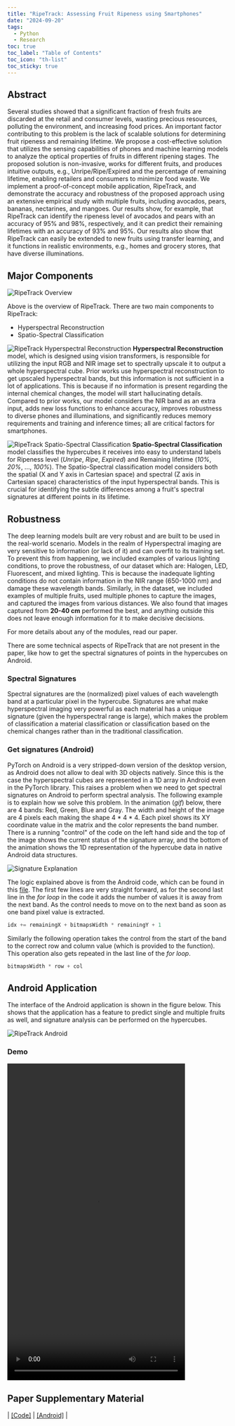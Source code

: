 ```yaml
---
title: "RipeTrack: Assessing Fruit Ripeness using Smartphones"
date: "2024-09-20"
tags:
  - Python
  - Research
toc: true
toc_label: "Table of Contents"
toc_icon: "th-list"
toc_sticky: true
---
```


## Abstract
Several studies showed that a significant fraction of fresh fruits are discarded at the retail and consumer levels, wasting precious resources, polluting the environment, and increasing food prices. An important factor contributing to this problem is the lack of scalable solutions for determining fruit ripeness and remaining lifetime. We propose a cost-effective solution that utilizes the sensing capabilities of phones and machine learning models to analyze the optical properties of fruits in different ripening stages. The proposed solution is non-invasive, works for different fruits, and produces intuitive outputs, e.g., Unripe/Ripe/Expired and the percentage of remaining lifetime, enabling retailers and consumers to minimize food waste. We implement a proof-of-concept mobile application, RipeTrack, and demonstrate the accuracy and robustness of the proposed approach using an extensive empirical study with multiple fruits, including avocados, pears, bananas, nectarines, and mangoes. Our results show, for example, that RipeTrack can identify the ripeness level of avocados and pears with an accuracy of 95% and 98%, respectively, and it can predict their remaining lifetimes with an accuracy of 93% and 95%. Our results also show that RipeTrack can easily be extended to new fruits using transfer learning, and it functions in realistic environments, e.g., homes and grocery stores, that have diverse illuminations.

## Major Components
![RipeTrack Overview](/assets/images/ProjectAssets/RipeTrack/ripetrackOverview.png)

Above is the overview of RipeTrack. There are two main components to RipeTrack:
- Hyperspectral Reconstruction
- Spatio-Spectral Classification

![RipeTrack Hyperspectral Reconstruction](/assets/images/ProjectAssets/RipeTrack/reconstructionArchitecture.png)
**Hyperspectral Reconstruction** model, which is designed using vision transformers, is responsible for utilizing the input RGB and NIR image set to spectrally upscale it to output a whole hyperspectral cube. Prior works use hyperspectral reconstruction to get upscaled hyperspectral bands, but this information is not sufficient in a lot of applications. This is because if no information is present regarding the internal chemical changes, the model will start hallucinating details. Compared to prior works, our model considers the NIR band as an extra input, adds new loss functions to enhance accuracy, improves robustness to diverse phones and illuminations, and significantly reduces memory requirements and training and inference times; all are critical factors for smartphones.

![RipeTrack Spatio-Spectral Classification](/assets/images/ProjectAssets/RipeTrack/classifierArchitecture.png)
**Spatio-Spectral Classification** model classifies the hypercubes it receives into easy to understand labels for Ripeness level (*Unripe*, *Ripe*, *Expired*) and Remaining lifetime (*10%*, *20%*, ..., *100%*). The Spatio-Spectral classification model considers both the spatial (X and Y axis in Cartesian space) and spectral (Z axis in Cartesian space) characteristics of the input hyperspectral bands. This is crucial for identifying the subtle differences among a fruit's spectral signatures at different points in its lifetime.

## Robustness
The deep learning models built are very robust and are built to be used in the real-world scenario. Models in the realm of Hyperspectral imaging are very sensitive to information (or lack of it) and can overfit to its training set. To prevent this from happening, we included examples of various lighting conditions, to prove the robustness, of our dataset which are: Halogen, LED, Fluorescent, and mixed lighting. This is because the inadequate lighting conditions do not contain information in the NIR range (650-1000 nm) and damage these wavelength bands. Similarly, in the dataset, we included examples of multiple fruits, used multiple phones to capture the images, and captured the images from various distances. We also found that images captured from **20-40 cm** performed the best, and anything outside this does not leave enough information for it to make decisive decisions.

For more details about any of the modules, read our paper.

There are some technical aspects of RipeTrack that are not present in the paper, like how to get the spectral signatures of points in the hypercubes on Android.

### Spectral Signatures
Spectral signatures are the (normalized) pixel values of each wavelength band at a particular pixel in the hypercube. Signatures are what make hyperspectral imaging very powerful as each material has a unique signature (given the hyperspectral range is large), which makes the problem of classification a material classification or classification based on the chemical changes rather than in the traditional classification.

### Get signatures (Android)
PyTorch on Android is a very stripped-down version of the desktop version, as Android does not allow to deal with 3D objects natively. Since this is the case the hyperspectral cubes are represented in a 1D array in Android even in the PyTorch library. This raises a problem when we need to get spectral signatures on Android to perform spectral analysis. The following example is to explain how we solve this problem. In the animation (*gif*) below, there are 4 bands: Red, Green, Blue and Gray. The width and height of the image are 4 pixels each making the shape 4 * 4 * 4. Each pixel shows its XY coordinate value in the matrix and the color represents the band number. There is a running "control" of the code on the left hand side and the top of the image shows the current status of the signature array, and the bottom of the animation shows the 1D representation of the hypercube data in native Android data structures.

![Signature Explanation](/assets/images/ProjectAssets/RipeTrack/SignatureExplaination.gif)

The logic explained above is from the Android code, which can be found in this [file](https://github.com/ShahzaibWaseem/RipeTrack-Android/blob/master/app/src/main/java/com/shahzaib/ripetrack/fragments/ReconstructionFragment.kt#L668C14-L668C26). The first few lines are very straight forward, as for the second last line in the *for loop* in the code it adds the number of values it is away from the next band. As the control needs to move on to the next band as soon as one band pixel value is extracted.

```python
idx += remainingX + bitmapsWidth * remainingY + 1
```

Similarly the following operation takes the control from the start of the band to the correct row and column value (which is provided to the function). This operation also gets repeated in the last line of the *for loop*.

```python
bitmapsWidth * row + col
```

## Android Application
The interface of the Android application is shown in the figure below. This shows that the application has a feature to predict single and multiple fruits as well, and signature analysis can be performed on the hypercubes.

![RipeTrack Android](/assets/images/ProjectAssets/RipeTrack/ripetrackAndroid.png)

### Demo 
<video width="405" height="720" controls>
	<source src="/assets/images/ProjectAssets/RipeTrack/RipeTrackAndroidDemo.mp4" type="video/mp4">
</video>

## Paper Supplementary Material

<!-- IEEE Transactions on Mobile Computing, 2024. -->

| [[Code]](https://github.com/ShahzaibWaseem/RipeTrack) | [[Android]](https://github.com/ShahzaibWaseem/RipeTrack-Android) |